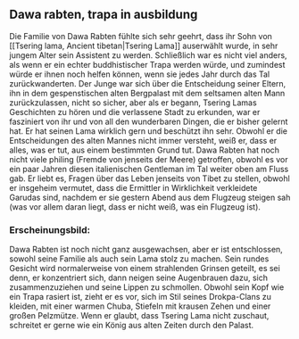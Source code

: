 ## Dawa rabten, trapa in ausbildung

Die Familie von Dawa Rabten fühlte sich sehr geehrt, dass ihr Sohn von [[Tsering lama, Ancient tibetan|Tsering Lama]] auserwählt wurde, in sehr jungem Alter sein Assistent zu werden. Schließlich war es nicht viel anders, als wenn er ein echter buddhistischer Trapa werden würde, und zumindest würde er ihnen noch helfen können, wenn sie jedes Jahr durch das Tal zurückwanderten. Der Junge war sich über die Entscheidung seiner Eltern, ihn in dem gespenstischen alten Bergpalast mit dem seltsamen alten Mann zurückzulassen, nicht so sicher, aber als er begann, Tsering Lamas Geschichten zu hören und die verlassene Stadt zu erkunden, war er fasziniert von ihr und von all den wunderbaren Dingen, die er bisher gelernt hat. Er hat seinen Lama wirklich gern und beschützt ihn sehr. Obwohl er die Entscheidungen des alten Mannes nicht immer versteht, weiß er, dass er alles, was er tut, aus einem bestimmten Grund tut. Dawa Rabten hat noch nicht viele philing (Fremde von jenseits der Meere) getroffen, obwohl es vor ein paar Jahren diesen italienischen Gentleman im Tal weiter oben am Fluss gab. Er liebt es, Fragen über das Leben jenseits von Tibet zu stellen, obwohl er insgeheim vermutet, dass die Ermittler in Wirklichkeit verkleidete Garudas sind, nachdem er sie gestern Abend aus dem Flugzeug steigen sah (was vor allem daran liegt, dass er nicht weiß, was ein Flugzeug ist).

### Erscheinungsbild:
Dawa Rabten ist noch nicht ganz ausgewachsen, aber er ist entschlossen, sowohl seine Familie als auch sein Lama stolz zu machen. Sein rundes Gesicht wird normalerweise von einem strahlenden Grinsen geteilt, es sei denn, er konzentriert sich, dann neigen seine Augenbrauen dazu, sich zusammenzuziehen und seine Lippen zu schmollen. Obwohl sein Kopf wie ein Trapa rasiert ist, zieht er es vor, sich im Stil seines Drokpa-Clans zu kleiden, mit einer warmen Chuba, Stiefeln mit krausen Zehen und einer großen Pelzmütze. Wenn er glaubt, dass Tsering Lama nicht zuschaut, schreitet er gerne wie ein König aus alten Zeiten durch den Palast.